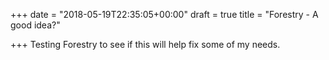+++
date = "2018-05-19T22:35:05+00:00"
draft = true
title = "Forestry - A good idea?"

+++
Testing Forestry to see if this will help fix some of my needs.